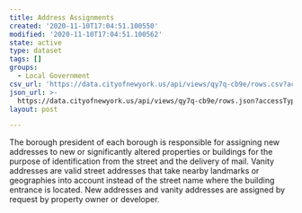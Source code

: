 ```yaml
---
title: Address Assignments
created: '2020-11-10T17:04:51.100550'
modified: '2020-11-10T17:04:51.100562'
state: active
type: dataset
tags: []
groups:
  - Local Government
csv_url: 'https://data.cityofnewyork.us/api/views/qy7q-cb9e/rows.csv?accessType=DOWNLOAD'
json_url: >-
  https://data.cityofnewyork.us/api/views/qy7q-cb9e/rows.json?accessType=DOWNLOAD
layout: post

---
```

The borough president of each borough is responsible for assigning new addresses to new or significantly altered properties or buildings for the purpose of identification from the street and the delivery of mail. Vanity addresses are valid street addresses that take nearby landmarks or geographies into account instead of the street name where the building entrance is located. New addresses and vanity addresses are assigned by request by property owner or developer.
